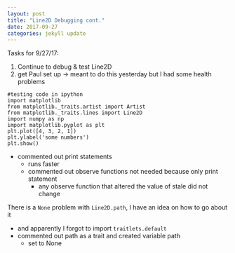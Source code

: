 ```yaml
---
layout: post
title: "Line2D Debugging cont."
date: 2017-09-27
categories: jekyll update
---
```


Tasks for 9/27/17:
1. Continue to debug & test Line2D
2. get Paul set up -> meant to do this yesterday but I had some health problems

~~~
#testing code in ipython
import matplotlib
from matplotlib._traits.artist import Artist
from matplotlib._traits.lines import Line2D
import numpy as np
import matplotlib.pyplot as plt
plt.plot([4, 3, 2, 1])
plt.ylabel('some numbers')
plt.show()
~~~

* commented out print statements
    * runs faster
    * commented out observe functions not needed because only print statement
        * any observe function that altered the value of stale did not change

There is a `None` problem with `Line2D.path`, I have an idea on how to go about it
* and apparently I forgot to import `traitlets.default`
* commented out path as a trait and created variable path
    * set to None
